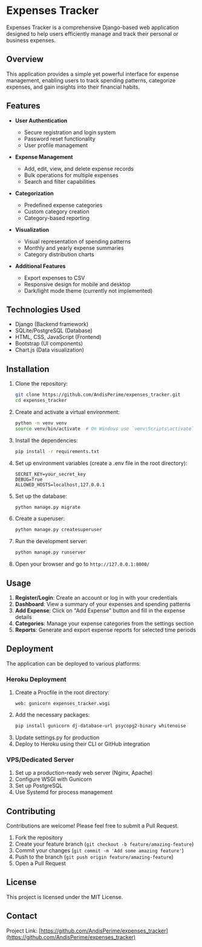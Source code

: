 ﻿# Expenses Tracker

Expenses Tracker is a comprehensive Django-based web application designed to help users efficiently manage and track their personal or business expenses.

## Overview

This application provides a simple yet powerful interface for expense management, enabling users to track spending patterns, categorize expenses, and gain insights into their financial habits.

## Features

- **User Authentication**
  - Secure registration and login system
  - Password reset functionality
  - User profile management
  
- **Expense Management**
  - Add, edit, view, and delete expense records
  - Bulk operations for multiple expenses
  - Search and filter capabilities
  
- **Categorization**
  - Predefined expense categories
  - Custom category creation
  - Category-based reporting
  
- **Visualization**
  - Visual representation of spending patterns
  - Monthly and yearly expense summaries
  - Category distribution charts
  
- **Additional Features**
  - Export expenses to CSV
  - Responsive design for mobile and desktop
  - Dark/light mode theme (currently not implemented)

## Technologies Used

- Django (Backend framework)
- SQLite/PostgreSQL (Database)
- HTML, CSS, JavaScript (Frontend)
- Bootstrap (UI components)
- Chart.js (Data visualization)

## Installation

1. Clone the repository:
    ```sh
    git clone https://github.com/AndisPerime/expenses_tracker.git
    cd expenses_tracker
    ```

2. Create and activate a virtual environment:
    ```sh
    python -m venv venv
    source venv/bin/activate  # On Windows use `venv\Scripts\activate`
    ```

3. Install the dependencies:
    ```sh
    pip install -r requirements.txt
    ```

4. Set up environment variables (create a .env file in the root directory):
    ```
    SECRET_KEY=your_secret_key
    DEBUG=True
    ALLOWED_HOSTS=localhost,127.0.0.1
    ```

5. Set up the database:
    ```sh
    python manage.py migrate
    ```

6. Create a superuser:
    ```sh
    python manage.py createsuperuser
    ```

7. Run the development server:
    ```sh
    python manage.py runserver
    ```

8. Open your browser and go to `http://127.0.0.1:8000/`

## Usage

1. **Register/Login**: Create an account or log in with your credentials
2. **Dashboard**: View a summary of your expenses and spending patterns
3. **Add Expense**: Click on "Add Expense" button and fill in the expense details
4. **Categories**: Manage your expense categories from the settings section
5. **Reports**: Generate and export expense reports for selected time periods

## Deployment

The application can be deployed to various platforms:

### Heroku Deployment
1. Create a Procfile in the root directory:
   ```
   web: gunicorn expenses_tracker.wsgi
   ```
2. Add the necessary packages:
   ```sh
   pip install gunicorn dj-database-url psycopg2-binary whitenoise
   ```
3. Update settings.py for production
4. Deploy to Heroku using their CLI or GitHub integration

### VPS/Dedicated Server
1. Set up a production-ready web server (Nginx, Apache)
2. Configure WSGI with Gunicorn
3. Set up PostgreSQL
4. Use Systemd for process management

## Contributing

Contributions are welcome! Please feel free to submit a Pull Request.

1. Fork the repository
2. Create your feature branch (`git checkout -b feature/amazing-feature`)
3. Commit your changes (`git commit -m 'Add some amazing feature'`)
4. Push to the branch (`git push origin feature/amazing-feature`)
5. Open a Pull Request

## License

This project is licensed under the MIT License.

## Contact

Project Link: [https://github.com/AndisPerime/expenses_tracker](https://github.com/AndisPerime/expenses_tracker)
